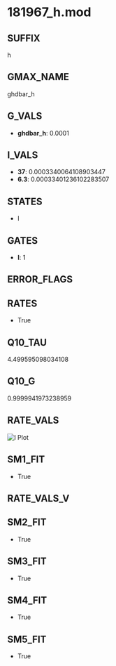 # 181967_h.mod

## SUFFIX

h

## GMAX_NAME

ghdbar_h

## G_VALS

- **ghdbar_h**: 0.0001

## I_VALS

- **37**: 0.0003340064108903447
- **6.3**: 0.00033401236102283507

## STATES

- l

## GATES

- **l**: 1

## ERROR_FLAGS


## RATES

- True

## Q10_TAU

4.499595098034108

## Q10_G

0.9999941973238959

## RATE_VALS

![l Plot](/Users/pbozelos/Dropbox/icg-Chai-Panos/supermodels/output_markdown_files/IH/181967_h.mod/images/l.png)

## SM1_FIT

- True

## RATE_VALS_V

## SM2_FIT

- True

## SM3_FIT

- True

## SM4_FIT

- True

## SM5_FIT

- True

